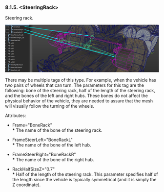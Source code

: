 ### 8.1.5. \<SteeringRack\>

Steering rack.

![steering rack](./media/image23.png)

There may be multiple tags of this type. For example, when the vehicle has two pairs of wheels that can turn. The parameters for this tag are the following: bone of the steering rack, half of the length of the steering rack, and the bones of the left and right hubs. These bones do not affect the physical behavior of the vehicle, they are needed to assure that the mesh will visually follow the turning of the wheels.

Attributes:

-   Frame=\"BoneRack\"\
    **\*** The name of the bone of the steering rack.

-   FrameSteerLeft=\"BoneRackL\"\
    **\*** The name of the bone of the left hub.

-   FrameSteerRight=\"BoneRackR\"\
    **\*** The name of the bone of the right hub.

-   RackHalfSizeZ=\"0.7\"\
    **\*** Half of the length of the steering rack. This parameter specifies half of the length since the vehicle is typically symmetrical (and it is simply the Z coordinate).

